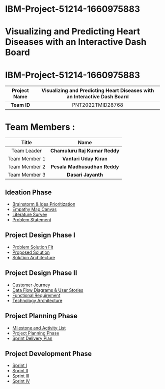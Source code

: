# IBM-Project-51214-1660975883

# Visualizing and Predicting Heart Diseases with an Interactive Dash Board
  


# IBM-Project-51214-1660975883 

|      **Project Name**     |   Visualizing and Predicting Heart Diseases with an Interactive Dash Board   |   
|:---------------------:|:------------------------------:|
|        **Team ID**        |   PNT2022TMID28768   |

# Team Members :
|   **Title**   |         **Name**        |
|:-------------:|:-----------------------:|
|  Team Leader  |  **Chamuluru Raj Kumar Reddy**     |
| Team Member 1 |  **Vantari Uday Kiran**   |
| Team Member 2 |  **Pesala Madhusudhan Reddy**          |
| Team Member 3 |  **Dasari Jayanth**     |

## Ideation Phase 
* [Brainstorm & Idea Prioritization](https://github.com/IBM-EPBL/IBM-Project-51214-1660975883/blob/main/Ideation%20Phase/brainstorm%20and%20ideation.docx)
* [Empathy Map Canvas](https://github.com/IBM-EPBL/IBM-Project-51214-1660975883/blob/main/Ideation%20Phase/empathy%20Map.docx)
* [Literature Survey](https://github.com/IBM-EPBL/IBM-Project-51214-1660975883/blob/main/Ideation%20Phase/Literature%20survey%20and%20Information%20Gathering.docx)
* [Problem Statement](https://github.com/IBM-EPBL/IBM-Project-51214-1660975883/blob/main/Ideation%20Phase/problem%20Statement.docx)


## Project Design Phase I

* [Problem Solution Fit](https://github.com/IBM-EPBL/IBM-Project-51214-1660975883/blob/main/Project%20Design%20phase%201/problem_solution_fit%20.docx)
* [Proposed Solution](https://github.com/IBM-EPBL/IBM-Project-51214-1660975883/blob/main/Project%20Design%20phase%201/proposed%20solution.docx)
* [Solution Architecture](https://github.com/IBM-EPBL/IBM-Project-51214-1660975883/blob/main/Project%20Design%20phase%201/solution%20Architecture.docx)


## Project Design Phase II

* [Customer Journey](https://github.com/IBM-EPBL/IBM-Project-51214-1660975883/blob/main/Project%20Design%20Phase%202/customer%20Journey.docx)
* [Data Flow Diagrams & User Stories]()
* [Functional Requirement](https://github.com/IBM-EPBL/IBM-Project-51214-1660975883/blob/main/Project%20Design%20Phase%202/functional%20Requirement.docx)
* [Technology Architecture](https://github.com/IBM-EPBL/IBM-Project-51214-1660975883/blob/main/Project%20Design%20Phase%202/technology%20architecture.docx)


## Project Planning Phase
* [Milestone and Activity List](https://github.com/IBM-EPBL/IBM-Project-51214-1660975883/blob/main/Project%20Planning%20Phase/milestone%20%26%20activity%20list.docx)
* [Project Planning Phase](https://github.com/IBM-EPBL/IBM-Project-51214-1660975883/blob/main/Project%20Planning%20Phase/project%20planning.docx)
* [Sprint Delivery Plan](https://github.com/IBM-EPBL/IBM-Project-51214-1660975883/blob/main/Project%20Planning%20Phase/sprint%20Delivery%20Plan.docx)

## Project Development Phase
* [Sprint I]()
* [Sprint II]()
* [Sprint III]()
* [Sprint IV]()
